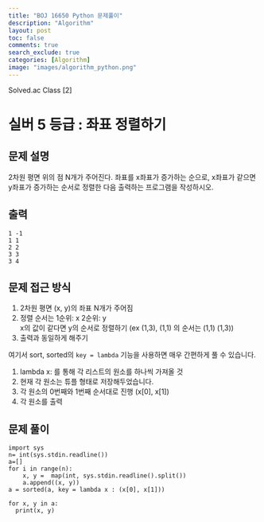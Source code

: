```yaml
---
title: "BOJ 16650 Python 문제풀이"
description: "Algorithm"
layout: post
toc: false
comments: true
search_exclude: true
categories: [Algorithm]
image: "images/algorithm_python.png"
---
```


Solved.ac Class [2]

# 실버 5 등급 : 좌표 정렬하기

## 문제 설명

2차원 평면 위의 점 N개가 주어진다. 좌표를 x좌표가 증가하는 순으로, x좌표가 같으면 y좌표가 증가하는 순서로 정렬한 다음 출력하는 프로그램을 작성하시오.

## 출력

```
1 -1
1 1
2 2
3 3
3 4
```

## 문제 접근 방식

1. 2차원 평면 (x, y)의 좌표 N개가 주어짐
2. 정렬 순서는 1순위: x 2순위: y  
   x의 값이 같다면 y의 순서로 정렬하기 (ex (1,3), (1,1) 의 순서는 (1,1) (1,3))
3. 출력과 동일하게 해주기

여기서 sort, sorted의 `key = lambda` 기능을 사용하면 매우 간편하게 풀 수 있습니다.

1. lambda x: 를 통해 각 리스트의 원소를 하나씩 가져올 것
2. 현재 각 원소는 튜플 형태로 저장해두었습니다.
3. 각 원소의 0번째와 1번째 순서대로 진행 (x[0], x[1])
4. 각 원소를 출력

## 문제 풀이

```
import sys
n= int(sys.stdin.readline())
a=[]
for i in range(n):
    x, y =  map(int, sys.stdin.readline().split())
    a.append((x, y))
a = sorted(a, key = lambda x : (x[0], x[1]))

for x, y in a:
  print(x, y)
```
